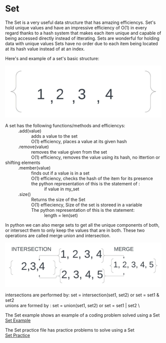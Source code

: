 # Set


The Set is a very useful data structure that has amazing efficiencys. Set's hold unique values and have an impressive efficiency of O(1) in every 
regard thanks to a hash system that makes each item unique and capable of being accessed directly instead of itterating.
Sets are wonderful for holding data with unique values
Sets have no order due to each item being located at its hash value instead of at an index.

Here's and example of a set's basic structure:

![set image](./images/Set_structure.jpeg)

A set has the following functions/methods and efficiencys: \
   .add(value) \
      adds a value to the set \
      O(1) efficiency, places a value at its given hash \
   .remove(value) \
      removes the value given from the set \
      O(1) efficiency, removes the value using its hash, no ittertion or shifting elements \
   .member(value) \
      finds out if a value is in a set \
      O(1) efficiency, checks the hash of the item for its presence \
      the python representation of this is the statement of : \
         if value in my_set \
   .size() \
      Returns the size of the Set \
      O(1) effieciency, Size of the set is storeed in a variable \
      The python representation of this is the statement: \
         length = len(set) 
    
In python we can also merge sets to get all the unique components of both, or intersect them to only keep the values that are in both. These two operations are called merge union and intersection. 

![set image](./images/Union_examples.jpeg)


intersections are performed by: set = intersection(set1, set2) or set = set1 & set2 \
unions are formed by : set = union(set1, set2) or set = set1 | set2 \
    
The Set example shows an example of a coding problem solved using a Set \
[Set Example](./Set_example.py)

The Set practice file has practice problems to solve using a Set \
[Set Practice](./Set_practice.py)
